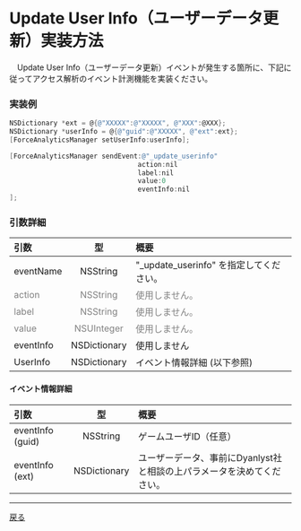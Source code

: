 #	Update User Info（ユーザーデータ更新）実装方法

　Update User Info（ユーザーデータ更新）イベントが発生する箇所に、下記に従ってアクセス解析のイベント計測機能を実装ください。

### 実装例

```objective-c
NSDictionary *ext = @{@"XXXXX":@"XXXXX", @"XXX":@XXX};
NSDictionary *userInfo = @{@"guid":@"XXXXX", @"ext":ext};
[ForceAnalyticsManager setUserInfo:userInfo];

[ForceAnalyticsManager sendEvent:@"_update_userinfo"
                                action:nil
                                label:nil
                                value:0
                                eventInfo:nil
];
```

### 引数詳細

| 引数 | 型 | 概要 |
|:----------|:-----------:|:------------|
|eventName|NSString|"\_update\_userinfo" を指定してください。|
|<span style="color:grey">action|<span style="color:grey">NSString|<span style="color:grey">使用しません。|
|<span style="color:grey">label|<span style="color:grey">NSString|<span style="color:grey">使用しません。|
|<span style="color:grey">value|<span style="color:grey">NSUInteger|<span style="color:grey">使用しません。|
|eventInfo|NSDictionary|使用しません|
|UserInfo|NSDictionary|イベント情報詳細 (以下参照)|

#### イベント情報詳細

| 引数 | 型 | 概要 |
|:----------|:-----------:|:------------|
|eventInfo (guid)|NSString|ゲームユーザID（任意）|
|eventInfo (ext)|NSDictionary|ユーザーデータ、事前にDyanlyst社と相談の上パラメータを決めてください。|

---
[戻る](/lang/ja/doc/fox_engagement/README.md)

